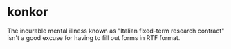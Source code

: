 # konkor
The incurable mental illness known as "Italian fixed-term research contract" isn't a good excuse for having to fill out forms in RTF format.
